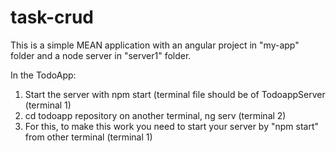 # task-crud

This is a simple MEAN application with an angular project in "my-app" folder and a node server in "server1" folder.


In the TodoApp:
1) Start the server with npm start (terminal file should be of TodoappServer (terminal 1)
2) cd todoapp repository on another terminal, ng serv (terminal 2)
3) For this, to make this work you need to start your server by "npm start" from other terminal (terminal 1)
